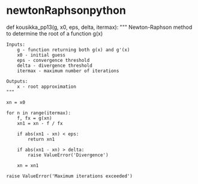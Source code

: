 # newtonRaphsonpython
def kousikka_pp13(g, x0, eps, delta, itermax):
    """
    Newton-Raphson method to determine the root of a function g(x)

    Inputs:
        g - function returning both g(x) and g'(x)
        x0 - initial guess
        eps - convergence threshold
        delta - divergence threshold
        itermax - maximum number of iterations

    Outputs:
        x - root approximation
    """

    xn = x0

    for n in range(itermax):
        f, fx = g(xn)
        xn1 = xn - f / fx

        if abs(xn1 - xn) < eps:
            return xn1

        if abs(xn1 - xn) > delta:
            raise ValueError('Divergence')

        xn = xn1

    raise ValueError('Maximum iterations exceeded')
